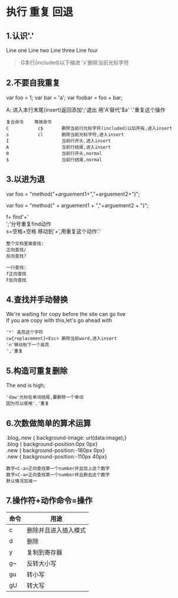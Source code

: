 # 执行 重复 回退

## 1.认识'.'
Line one
	Line two 
		Line three
		Line four
>G本行(included)以下缩进
'x'删除当前光标字符

## 2.不要自我重复
var foo = 1;
var bar = 'a';
var foobar = foo + bar;

A;<Esc> 进入本行末尾(insert)返回添加';'退出
用'A'替代'$a'
'.'重复这个操作

~~~开头shell
复合命令    等效命令
C           c$       删除当前行光标字符(included)以后所有,进入insert
s           cl       删除当前光标字符,进入insert
I                    当前行开头,进入insert
A                    当前行结尾,进入insert
0                    当前行开头,normal
$                    当前行结尾,normal
~~~

## 3.以进为退
var foo = "method("+arguement1+","+arguement2+")";

var foo = "method(" + arguement1 + ","+arguement2 + ")";

f+ find'+' \
';'分号重复find动作\
s+空格+空格<Esc> 移动到'+',用重复这个动作'.' 


~~~shell
整个文档里面查找:
正向查找/
反向查找?

一行查找:
f正向查找
F反向查找
~~~

## 4.查找并手动替换
We're waiting for copy before the site can go live \
If you are copy with this,let's go ahead with
~~~shell
'*' 高亮这个字符
cw{replacement}<Esc> 删除当前word,进入insert
'n'移动到下一个高亮
','重复
~~~

## 5.构造可重复删除
The end is high;
~~~shell
'daw'光标在单词结尾,要删除一个单词
因为可以使用'.'重复
~~~

## 6.次数做简单的算术运算
.blog,.new { background-image: url(data:image);} \
.blog { background-position:0px 0px} \
.new { background-position:-180px 0px} \
.new { background-position:-110px 40px} 
~~~shell
数字<C-a>正向查找第一个number并且加上这个数字 
数字<C-a>正向查找第一个number并且删去这个数字
默认情况加减一
~~~

## 7.操作符+动作命令=操作

|命令 	 |	用途
|--      |---
|c 	 |	删除并且进入插入模式
|d	 |	删除
|y	 |	复制到寄存器
|g~	 |	反转大小写
|gu	 |	转小写
|gU	 |	转大写



